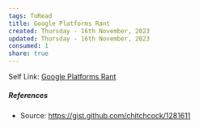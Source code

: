 ```yaml
---
tags: ToRead
title: Google Platforms Rant
created: Thursday - 16th November, 2023
updated: Thursday - 16th November, 2023
consumed: 1
share: true
---
```


Self Link: [Google Platforms Rant](Google%20Platforms%20Rant.md)

##### References

* Source: https://gist.github.com/chitchcock/1281611

